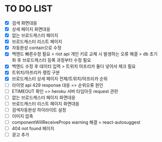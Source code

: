 # TO DO LIST

- [x] 검색 화면대응
- [x] 상세 페이지 화면대응
- [x] 없는 브로드캐스터 페이지
- [x] 브로드캐스터 리스트 페이지
- [x] 자동완성 contain으로 수정
- [x] 백엔드 빠른수정 필요 > riot api 개인 키로 교체 시 발생하는 오류 해결 > db 초기화 후 브로드캐스터 등록 과정부터 수정 필요
- [x] 백엔드 수정 후 데이터 입력 > 트위치 아프리카 둘다 넣어서 체크 필요
- [x] 트위치/아프리카 랭킹 구분
- [x] 브로드캐스터 상세 페이지 전체/트위치/아프리카 순위
- [ ] 라이엇 api 429 response 대응 => 순위오류 원인
- [ ] ETIMEOUT 확인 => heroku 서버 타임아웃 request 관련
- [ ] 없는 브로드캐스터 페이지 화면대응
- [ ] 브로드캐스터 리스트 페이지 화면대응
- [ ] 검색자동완성 하이라이트 설정
- [ ] 이미지 압축
- [ ] componentWillReceiveProps warning 해결 = react-autosuggest
- [ ] 404 not found 페이지
- [ ] 광고 추가
